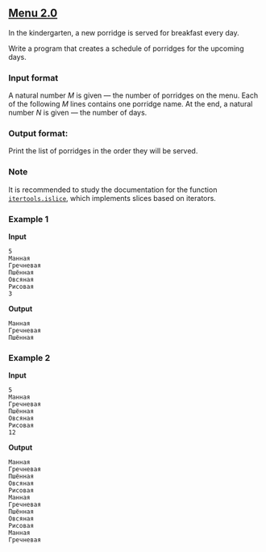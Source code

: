 ## [Menu 2.0](../../../solutions/3.4/34_h.py)

In the kindergarten, a new porridge is served for breakfast every day.

Write a program that creates a schedule of porridges for the upcoming days.

### Input format

A natural number $M$ is given — the number of porridges on the menu. Each of the following $M$ lines contains one porridge name. At the end, a natural number $N$ is given — the number of days.

### Output format:

Print the list of porridges in the order they will be served.

### Note

It is recommended to study the documentation for the function [`itertools.islice`](https://docs.python.org/3/library/itertools.html#itertools.islice), which implements slices based on iterators.

### Example 1

__Input__
```plaintext
5
Манная
Гречневая
Пшённая
Овсяная
Рисовая
3
```

__Output__
```plaintext
Манная
Гречневая
Пшённая
```

### Example 2

__Input__
```plaintext
5
Манная
Гречневая
Пшённая
Овсяная
Рисовая
12
```

__Output__
```plaintext
Манная
Гречневая
Пшённая
Овсяная
Рисовая
Манная
Гречневая
Пшённая
Овсяная
Рисовая
Манная
Гречневая
```